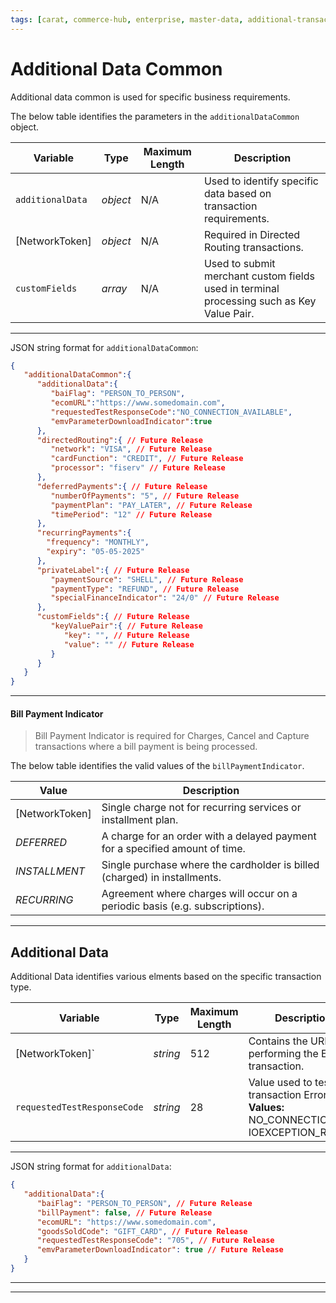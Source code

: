 ```yaml
---
tags: [carat, commerce-hub, enterprise, master-data, additional-transaction-data]
---
```


# Additional Data Common

Additional data common is used for specific business requirements.

<!--
type: tab
titles: ### additionalDataCommon, ### JSON Example
title: additionalDataCommon
-->

The below table identifies the parameters in the `additionalDataCommon` object.

| Variable | Type | Maximum Length | Description |
| -------- | -- | ------------ | ------------------ |
| `additionalData` | *object* | N/A | Used to identify specific data based on transaction requirements. |
| [NetworkToken]<!--(?path=docs/Resources/Guides/Payment-Sources/Network-Token.md)--> | *object* | N/A | Required in Directed Routing transactions. |
| `customFields` | *array* | N/A | Used to submit merchant custom fields used in terminal processing such as Key Value Pair. |


---

<!--
type: tab
title: JSON Example
-->

JSON string format for `additionalDataCommon`:

```json
{
   "additionalDataCommon":{
      "additionalData":{
         "baiFlag": "PERSON_TO_PERSON",
         "ecomURL":"https://www.somedomain.com",
         "requestedTestResponseCode":"NO_CONNECTION_AVAILABLE",
         "emvParameterDownloadIndicator":true
      },
      "directedRouting":{ // Future Release
         "network": "VISA", // Future Release
         "cardFunction": "CREDIT", // Future Release
         "processor": "fiserv" // Future Release
      },
      "deferredPayments":{ // Future Release
         "numberOfPayments": "5", // Future Release
         "paymentPlan": "PAY_LATER", // Future Release
         "timePeriod": "12" // Future Release
      },
      "recurringPayments":{
        "frequency": "MONTHLY",
        "expiry": "05-05-2025"
      },
      "privateLabel":{ // Future Release
         "paymentSource": "SHELL", // Future Release
         "paymentType": "REFUND", // Future Release
         "specialFinanceIndicator": "24/0" // Future Release
      },
      "customFields":{ // Future Release
         "keyValuePair":{ // Future Release
            "key": "", // Future Release
            "value": "" // Future Release
         }
      }
   }
}
```

<!-- type: tab-end -->

---

#### Bill Payment Indicator

<!-- theme: warning -->
> Bill Payment Indicator is required for Charges, Cancel and Capture transactions where a bill payment is being processed.

The below table identifies the valid values of the `billPaymentIndicator`.

| Value | Description |
| ----- | ----- |
| [NetworkToken]<!--(?path=docs/Resources/Guides/Payment-Sources/Network-Token.md)--> | Single charge not for recurring services or installment plan. |
| *DEFERRED* | A charge for an order with a delayed payment for a specified amount of time. |
| *INSTALLMENT* | Single purchase where the cardholder is billed (charged) in installments. |
| *RECURRING* | Agreement where charges will occur on a periodic basis (e.g. subscriptions). |

---

## Additional Data

Additional Data identifies various elments based on the specific transaction type.

<!--
type: tab
titles: additionalDataCommon, JSON Example
title: additionalDataCommon
-->

| Variable | Type | Maximum Length | Description/Values |
| ----- | ----- | ----- | ----- |
|[NetworkToken]<!--(?path=docs/Resources/Guides/Payment-Sources/Network-Token.md)-->` | *string* | 512 | Contains the URL of the site performing the Ecommerce transaction. |
| `requestedTestResponseCode` | *string* | 28 | Value used to test/replicate a transaction Error. **Valid Values:** NO_CONNECTION_AVAILABLE, IOEXCEPTION_RECEIVED.|

<!---
| `baiFlag` | *string* | 31 | Visa required [Business Application Identifier](#business-application-identifier) (BAI) used to identify the intended use of a [disbursement](?path=docs/Resources/Guides/Disbursement.md). |
| `emvParameterDownloadIndicator` | *boolean* |  N/A  | Indicator if EMV Parameter has to be downloaded, sent as part of Auth/Sale Response.|
-->

---

<!-- type: tab -->

JSON string format for `additionalData`:

```json
{
   "additionalData":{
      "baiFlag": "PERSON_TO_PERSON", // Future Release
      "billPayment": false, // Future Release
      "ecomURL": "https://www.somedomain.com",
      "goodsSoldCode": "GIFT_CARD", // Future Release
      "requestedTestResponseCode": "705", // Future Release
      "emvParameterDownloadIndicator": true // Future Release
   }
}
```

<!-- type: tab-end -->

---

<!---
#### Business Application Identifier
The BAI determines the data carried in the message, the limits and economics that may apply to the transaction, and may be used by the sending and/or receiving issuer to make an authorization decision. Below table identifies the valid values of `baiFlag`.

| Value | Description |
| ----- | ----- |
| *PERSON_TO_PERSON* | Person to person initiated. |
| *PERSON_TO_PERSON_BANK_INITIATED* | Person to person bank initiated. |
| *BUSINESS_TO_BUSINESS* | Business to business initiated. |
| *DIGITAL_WALLET* | Digital Wallet transfer. |
| *ACCOUNT_TO_ACCOUNT* | Account to account transfer. |
| *TOP_OFF* | Account top off or reload. |
| *ACCOUNT_VERIFICATION* | [Account verification](?path=docs/Resources/API-Documents/Payments_VAS/Verification.md) or $0.00 auth. |
| *FUNDS_TRANSFER* | Funds Transfer. |
| *DISBURSEMENT* | Funds disbursement or payout. |
| *GAMBLING_PAYOUT* | Gambling payout non-online. |
| *GAMBLING_PAYOUT_ONLINE* | Online gambling payout. |
-->

---

<!--
## See Also

- [API Explorer](../api/?type=post&path=/payments/v1/charges)
- [Charge Request](?path=docs/Resources/API-Documents/Payments/Charges.md)
- [Capture Request](?path=docs/Resources/API-Documents/Payments/Capture.md)
- [Cancel Request](?path=docs/Resources/API-Documents/Payments/Cancel.md)
- [Refund Request](?path=docs/Resources/API-Documents/Payments/Refund.md)
-->
<!---
- [Credit Request](?path=docs/Resources/API-Documents/Payments/Credit.md)
- [Forced Post](?path=docs/Resources/API-Documents/Payments/Forced.md)
-->
<!-- Example of the comment... -->
